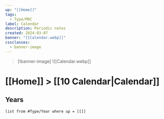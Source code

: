 ```yaml
---
up: "[[Home]]"
tags:
  - Type/MOC
label: Calendar
description: Periodic notes
created: 2024-03-07
banner: "[[Calendar.webp]]"
cssclasses:
  - banner-image
---
```

> [!banner-image] ![[Calendar.webp]]
# [[Home]] > [[10 Calendar|Calendar]]

## Years
```dataview
list from #Type/Year where up = [[]]
```
